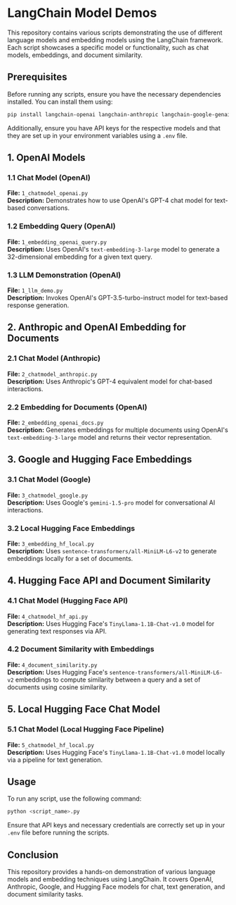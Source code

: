# LangChain Model Demos

This repository contains various scripts demonstrating the use of different language models and embedding models using the LangChain framework. Each script showcases a specific model or functionality, such as chat models, embeddings, and document similarity.

## Prerequisites

Before running any scripts, ensure you have the necessary dependencies installed. You can install them using:

```sh
pip install langchain-openai langchain-anthropic langchain-google-genai langchain-huggingface scikit-learn python-dotenv
```

Additionally, ensure you have API keys for the respective models and that they are set up in your environment variables using a `.env` file.

## 1. OpenAI Models

### 1.1 Chat Model (OpenAI)
**File:** `1_chatmodel_openai.py`  
**Description:** Demonstrates how to use OpenAI's GPT-4 chat model for text-based conversations.

### 1.2 Embedding Query (OpenAI)
**File:** `1_embedding_openai_query.py`  
**Description:** Uses OpenAI's `text-embedding-3-large` model to generate a 32-dimensional embedding for a given text query.

### 1.3 LLM Demonstration (OpenAI)
**File:** `1_llm_demo.py`  
**Description:** Invokes OpenAI's GPT-3.5-turbo-instruct model for text-based response generation.

## 2. Anthropic and OpenAI Embedding for Documents

### 2.1 Chat Model (Anthropic)
**File:** `2_chatmodel_anthropic.py`  
**Description:** Uses Anthropic's GPT-4 equivalent model for chat-based interactions.

### 2.2 Embedding for Documents (OpenAI)
**File:** `2_embedding_openai_docs.py`  
**Description:** Generates embeddings for multiple documents using OpenAI's `text-embedding-3-large` model and returns their vector representation.

## 3. Google and Hugging Face Embeddings

### 3.1 Chat Model (Google)
**File:** `3_chatmodel_google.py`  
**Description:** Uses Google's `gemini-1.5-pro` model for conversational AI interactions.

### 3.2 Local Hugging Face Embeddings
**File:** `3_embedding_hf_local.py`  
**Description:** Uses `sentence-transformers/all-MiniLM-L6-v2` to generate embeddings locally for a set of documents.

## 4. Hugging Face API and Document Similarity

### 4.1 Chat Model (Hugging Face API)
**File:** `4_chatmodel_hf_api.py`  
**Description:** Uses Hugging Face's `TinyLlama-1.1B-Chat-v1.0` model for generating text responses via API.

### 4.2 Document Similarity with Embeddings
**File:** `4_document_similarity.py`  
**Description:** Uses Hugging Face's `sentence-transformers/all-MiniLM-L6-v2` embeddings to compute similarity between a query and a set of documents using cosine similarity.

## 5. Local Hugging Face Chat Model

### 5.1 Chat Model (Local Hugging Face Pipeline)
**File:** `5_chatmodel_hf_local.py`  
**Description:** Uses Hugging Face's `TinyLlama-1.1B-Chat-v1.0` model locally via a pipeline for text generation.

## Usage

To run any script, use the following command:

```sh
python <script_name>.py
```

Ensure that API keys and necessary credentials are correctly set up in your `.env` file before running the scripts.

## Conclusion

This repository provides a hands-on demonstration of various language models and embedding techniques using LangChain. It covers OpenAI, Anthropic, Google, and Hugging Face models for chat, text generation, and document similarity tasks.
